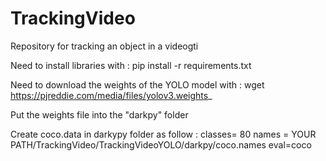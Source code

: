 # TrackingVideo

Repository for tracking an object in a videogti

Need to install libraries with :
pip install -r requirements.txt

Need to download the weights of the YOLO model with :
wget https://pjreddie.com/media/files/yolov3.weights_

Put the weights file into the "darkpy" folder


Create coco.data in darkypy folder as follow :
classes= 80
names = YOUR PATH/TrackingVideo/TrackingVideoYOLO/darkpy/coco.names
eval=coco

